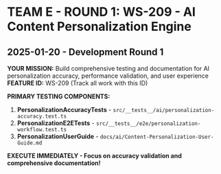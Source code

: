 # TEAM E - ROUND 1: WS-209 - AI Content Personalization Engine
## 2025-01-20 - Development Round 1

**YOUR MISSION:** Build comprehensive testing and documentation for AI personalization accuracy, performance validation, and user experience
**FEATURE ID:** WS-209 (Track all work with this ID)

**PRIMARY TESTING COMPONENTS:**
1. **PersonalizationAccuracyTests** - `src/__tests__/ai/personalization-accuracy.test.ts`
2. **PersonalizationE2ETests** - `src/__tests__/e2e/personalization-workflow.test.ts`
3. **PersonalizationUserGuide** - `docs/ai/Content-Personalization-User-Guide.md`

**EXECUTE IMMEDIATELY - Focus on accuracy validation and comprehensive documentation!**